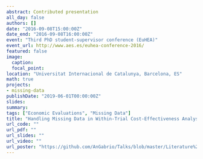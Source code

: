 ```yaml
---
abstract: Contributed presentation
all_day: false
authors: []
date: "2016-09-08T15:00:00Z"
date_end: "2016-09-08T16:00:00Z"
event: "Third PhD student-supervisor conference (EuHEA)"
event_url: http://www.aes.es/euhea-conference-2016/
featured: false
image:
  caption: 
  focal_point: 
location: "Universitat Internacional de Catalunya, Barcelona, ES"
math: true
projects:
- missing-data
publishDate: "2019-06-01T00:00:00Z"
slides: 
summary: 
tags: ["Economic Evaluations", "Missing Data"]
title: "Handling Missing Data in Within-Trial Cost-Effectiveness Analysis: a Review with Future Recommendations"
url_code: ""
url_pdf: ""
url_slides: ""
url_video: ""
url_poster: "https://github.com/AnGabrio/Talks/blob/master/Literature%20Review/poster.pdf"
---
```





